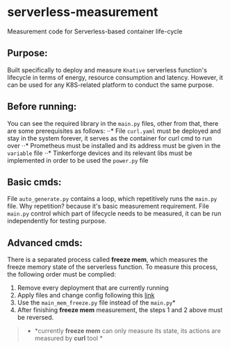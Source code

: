# serverless-measurement
Measurement code for Serverless-based container life-cycle 

## Purpose:
Built specifically to deploy and measure `Knative` serverless function's lifecycle in terms of energy, resource consumption and latency.
However, it can be used for any K8S-related platform to conduct the same purpose.

## Before running:
You can see the required library in the `main.py` files, other from that, there are some prerequisites as follows:
⋅⋅* File `curl.yaml` must be deployed and stay in the system forever, it serves as the container for curl cmd to run over
⋅⋅* Prometheus must be installed and its address must be given in the `variable` file
⋅⋅* Tinkerforge devices and its relevant libs must be implemented in order to be used the `power.py` file

## Basic cmds:
File `auto_generate.py` contains a loop, which repetitively runs the `main.py` file. Why repetition? because it's basic measurement requirement.
File `main.py` control which part of lifecycle needs to be measured, it can be run independently for testing purpose. 

## Advanced cmds:
There is a separated process called **freeze mem**, which measures the freeze memory state of the serverless function. To measure this process, the following order must be complied:
1. Remove every deployment that are currently running
2. Apply files and change config following this [link](https://github.com/knative-sandbox/container-freezer)
3. Use the `main_mem_freeze.py` file instead of the `main.py`*
4. After finishing **freeze mem** measurement, the steps 1 and 2 above must be reversed.

> * *currently **freeze mem** can only measure its state, its actions are measured by **curl** tool *
